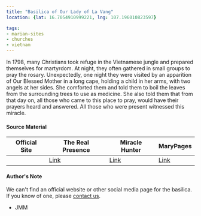 ```yaml
---
title: "Basilica of Our Lady of La Vang"
location: {lat: 16.7054910999221, lng: 107.196010823597}

tags:
- marian-sites
- churches
- vietnam
---
```


In 1798, many Christians took refuge in the Vietnamese jungle and prepared themselves for martyrdom.  At night, they often gathered in small groups to pray the rosary.  Unexpectedly, one night they were visited by an apparition of Our Blessed Mother in a long cape, holding a child in her arms, with two angels at her sides.  She comforted them and told them to boil the leaves from the surrounding trees to use as medicine.  She also told them that from that day on, all those who came to this place to pray, would have their prayers heard and answered.  All those who were present witnessed this miracle.

#### Source Material

| Official Site | The Real Presence | Miracle Hunter | MaryPages |
| --- | --- | --- | --- |
| | [Link](http://www.therealpresence.org/eucharst/misc/BVM/21_LAVANG_60x96.pdf) | [Link](http://www.miraclehunter.com/marian_apparitions/approved_apparitions/lavang/index.html) | [Link](https://www.marypages.com/la-vang-vietnam-en.html) |

#### Author's Note

We can't find an official website or other social media page for the basilica.  If you know of one, please [contact us](/contact).

- JMM
